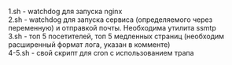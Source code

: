 1.sh - watchdog для запуска nginx <br>
2.sh - watchdog для запуска сервиса (определяемого через переменную) и отправкой почты. Необходима утилита ssmtp <br>
3.sh - топ 5 посетителей, топ 5 медленных страниц (необходим расширенный формат лога, указан в комменте) <br>
4-5.sh - свой скрипт для cron с использованием трапа
